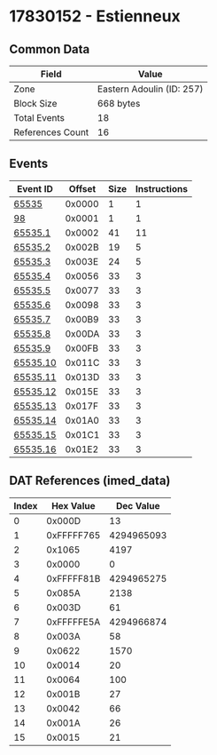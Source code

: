 # 17830152 - Estienneux

## Common Data

| Field            | Value                     |
|------------------|---------------------------|
| Zone             | Eastern Adoulin (ID: 257) |
| Block Size       | 668 bytes                 |
| Total Events     | 18                        |
| References Count | 16                        |

## Events

| Event ID                  | Offset   |   Size |   Instructions |
|---------------------------|----------|--------|----------------|
| [65535](./65535.md)       | 0x0000   |      1 |              1 |
| [98](./98.md)             | 0x0001   |      1 |              1 |
| [65535.1](./65535.1.md)   | 0x0002   |     41 |             11 |
| [65535.2](./65535.2.md)   | 0x002B   |     19 |              5 |
| [65535.3](./65535.3.md)   | 0x003E   |     24 |              5 |
| [65535.4](./65535.4.md)   | 0x0056   |     33 |              3 |
| [65535.5](./65535.5.md)   | 0x0077   |     33 |              3 |
| [65535.6](./65535.6.md)   | 0x0098   |     33 |              3 |
| [65535.7](./65535.7.md)   | 0x00B9   |     33 |              3 |
| [65535.8](./65535.8.md)   | 0x00DA   |     33 |              3 |
| [65535.9](./65535.9.md)   | 0x00FB   |     33 |              3 |
| [65535.10](./65535.10.md) | 0x011C   |     33 |              3 |
| [65535.11](./65535.11.md) | 0x013D   |     33 |              3 |
| [65535.12](./65535.12.md) | 0x015E   |     33 |              3 |
| [65535.13](./65535.13.md) | 0x017F   |     33 |              3 |
| [65535.14](./65535.14.md) | 0x01A0   |     33 |              3 |
| [65535.15](./65535.15.md) | 0x01C1   |     33 |              3 |
| [65535.16](./65535.16.md) | 0x01E2   |     33 |              3 |

## DAT References (imed_data)

|   Index | Hex Value   |   Dec Value |
|---------|-------------|-------------|
|       0 | 0x000D      |          13 |
|       1 | 0xFFFFF765  |  4294965093 |
|       2 | 0x1065      |        4197 |
|       3 | 0x0000      |           0 |
|       4 | 0xFFFFF81B  |  4294965275 |
|       5 | 0x085A      |        2138 |
|       6 | 0x003D      |          61 |
|       7 | 0xFFFFFE5A  |  4294966874 |
|       8 | 0x003A      |          58 |
|       9 | 0x0622      |        1570 |
|      10 | 0x0014      |          20 |
|      11 | 0x0064      |         100 |
|      12 | 0x001B      |          27 |
|      13 | 0x0042      |          66 |
|      14 | 0x001A      |          26 |
|      15 | 0x0015      |          21 |

